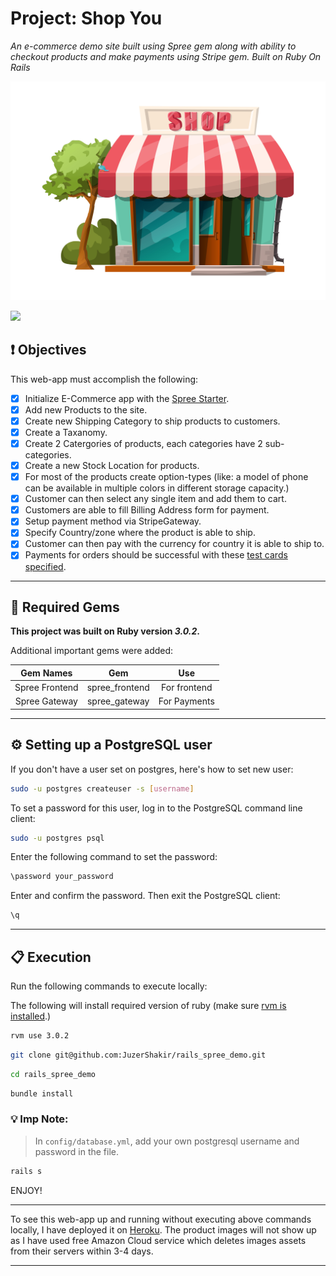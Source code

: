# Project: Shop You
*An e-commerce demo site built using Spree gem along with ability to checkout products and make payments using Stripe gem. Built on Ruby On Rails*

<div align="center">
  <img src="Images/logo.png" />
</div>


![](https://visitor-badge-reloaded.herokuapp.com/badge?page_id=juzershakir.rails-spree-demo&color=000000&lcolor=000000&style=for-the-badge&logo=Github)


## ❗ Objectives
This web-app must accomplish the following:
- [x] Initialize E-Commerce app with the [Spree Starter](https://dev-docs.spreecommerce.org/getting-started/installation).
- [x] Add new Products to the site.
- [x] Create new Shipping Category to ship products to customers.
- [x] Create a Taxanomy.
- [x] Create 2 Catergories of products, each categories have 2 sub-categories.
- [x] Create a new Stock Location for products.
- [x] For most of the products create option-types (like: a model of phone can be available in multiple colors in different storage capacity.)
- [x] Customer can then select any single item and add them to cart.
- [x] Customers are able to fill Billing Address form for payment.
- [x] Setup payment method via StripeGateway.
- [x] Specify Country/zone where the product is able to ship.
- [x] Customer can then pay with the currency for country it is able to ship to.
- [x] Payments for orders should be successful with these [test cards specified](https://stripe.com/docs/testing#cards).

----

## 💎 Required Gems

**This project was built on Ruby version *3.0.2*.**

Additional important gems were added:

|  **Gem Names**  |         **Gem**        |     **Use**            |
| :------------:  |     :------------:     |      :---------:       |
| Spree Frontend  |   spree_frontend       |   For frontend         |
|  Spree Gateway  |   spree_gateway        |    For Payments        |

----

## ⚙️ Setting up a PostgreSQL user

If you don't have a user set on postgres, here's how to set new user:

```bash
sudo -u postgres createuser -s [username]
```
To set a password for this user, log in to the PostgreSQL command line client:
```bash
sudo -u postgres psql
```
Enter the following command to set the password:
```bash
\password your_password
```
Enter and confirm the password. Then exit the PostgreSQL client:
```bash
\q
```

-----

## 📋 Execution

Run the following commands to execute locally:

The following will install required version of ruby (make sure [rvm is installed](https://rvm.io/rvm/install).)

```bash
rvm use 3.0.2
```
```bash
git clone git@github.com:JuzerShakir/rails_spree_demo.git
```
```bash
cd rails_spree_demo
```
```bash
bundle install
```

### 💡 Imp Note:
> In `config/database.yml`, add your own postgresql username and password in the file.

```bash
rails s
```

ENJOY!

-----

To see this web-app up and running without executing above commands locally,
I have deployed it on [Heroku](https://shop-you.herokuapp.com/). The product images will not show up as I have used free Amazon Cloud service which deletes images assets from their servers within 3-4 days.

-----

